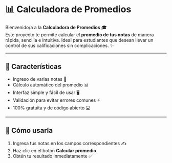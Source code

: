 # 📊 Calculadora de Promedios

Bienvenido/a a la **Calculadora de Promedios** 🎓  
Este proyecto te permite calcular el **promedio de tus notas** de manera rápida, sencilla e intuitiva. Ideal para estudiantes que desean llevar un control de sus calificaciones sin complicaciones. ✨

---

## 🚀 Características

- Ingreso de varias notas 📑  
- Cálculo automático del promedio 📊  
- Interfaz simple y fácil de usar 🖥️  
- Validación para evitar errores comunes ⚡  
- 100% gratuita y de código abierto 💻  

---

## 📌 Cómo usarla

1. Ingresa tus notas en los campos correspondientes ✍️  
2. Haz clic en el botón **Calcular promedio**  
3. Obtén tu resultado inmediatamente ✅  
